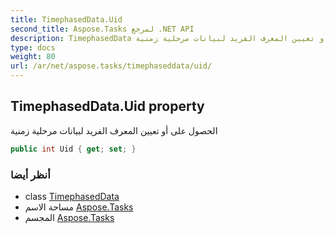 ```yaml
---
title: TimephasedData.Uid
second_title: Aspose.Tasks لمرجع .NET API
description: TimephasedData ملكية. الحصول على أو تعيين المعرف الفريد لبيانات مرحلية زمنية
type: docs
weight: 80
url: /ar/net/aspose.tasks/timephaseddata/uid/
---
```

## TimephasedData.Uid property

الحصول على أو تعيين المعرف الفريد لبيانات مرحلية زمنية

```csharp
public int Uid { get; set; }
```

### أنظر أيضا

* class [TimephasedData](../)
* مساحة الاسم [Aspose.Tasks](../../timephaseddata/)
* المجسم [Aspose.Tasks](../../../)



